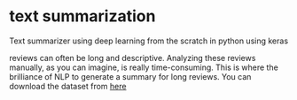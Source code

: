 # text summarization
Text summarizer using deep learning from the scratch in python using keras

reviews can often be long and descriptive. Analyzing these reviews manually, as you can imagine, is really time-consuming. This is where the brilliance of NLP to generate a summary for long reviews.
You can download the dataset from [here](https://www.kaggle.com/snap/amazon-fine-food-reviews)
